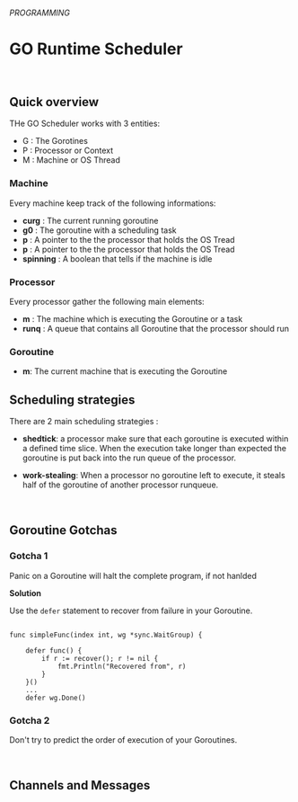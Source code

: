 ###### PROGRAMMING
# GO Runtime Scheduler

<br>

## Quick overview

THe GO Scheduler works with 3 entities: 

* G : The Gorotines
* P : Processor or Context
* M : Machine or OS Thread


### Machine

Every machine keep track of the following informations:

* **curg** : The current running goroutine
* **g0** : The goroutine with a scheduling task
* **p** : A pointer to the the processor that holds the OS Tread
* **p** : A pointer to the the processor that holds the OS Tread
* **spinning** : A boolean that tells if the machine is idle

### Processor

Every processor gather the following main elements:

* **m** : The machine which is executing the Goroutine or a task
* **runq** : A queue that contains all Goroutine that the processor should run  

### Goroutine

* **m**: The current machine that is executing the Goroutine


## Scheduling strategies

There are 2 main scheduling strategies : 

* **shedtick**: a processor make sure that each goroutine is executed within a defined time slice. When the execution take longer than expected the goroutine is put back into the run queue of the processor.

* **work-stealing**: When a processor no goroutine left to execute, it steals half of the goroutine of another processor runqueue.

<br>

## Goroutine Gotchas

### Gotcha 1

Panic on a Goroutine will halt the complete program, if not hanlded

**Solution**

Use the `defer` statement to recover from failure in your Goroutine.

```

func simpleFunc(index int, wg *sync.WaitGroup) {

    defer func() { 
        if r := recover(); r != nil { 
            fmt.Println("Recovered from", r) 
        } 
    }() 
    ...
    defer wg.Done()
```

### Gotcha 2

Don't try to predict the order of execution of your Goroutines.


<br>

## Channels and Messages

